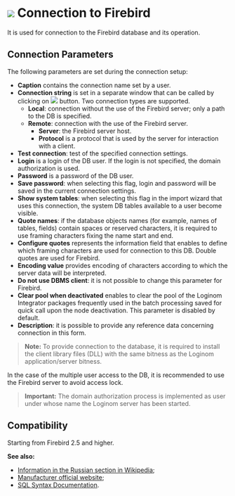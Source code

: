 # ![ ](../../../images/icons/data-sources/db-firebird_default.svg) Connection to Firebird

It is used for connection to the Firebird database and its operation.

## Connection Parameters

The following parameters are set during the connection setup:

* **Caption** contains the connection name set by a user.
* **Connection string** is set in a separate window that can be called by clicking on ![ ](../../../images/extjs-theme/form/open-trigger/open-trigger_default.svg) button. Two connection types are supported.
   * **Local**: connection without the use of the Firebird server; only a path to the DB is specified.
   * **Remote**: connection with the use of the Firebird server.
      * **Server**: the Firebird server host.
      * **Protocol** is a protocol that is used by the server for interaction with a client.
* **Test connection**: test of the specified connection settings.
* **Login** is a login of the DB user. If the login is not specified, the domain authorization is used.
* **Password** is a password of the DB user.
* **Save password**: when selecting this flag, login and password will be saved in the current connection settings.
* **Show system tables**: when selecting this flag in the import wizard that uses this connection, the system DB tables available to a user become visible.
* **Quote names**: if the database objects names (for example, names of tables, fields) contain spaces or reserved characters, it is required to use framing characters fixing the name start and end.
* **Configure quotes** represents the information field that enables to define which framing characters are used for connection to this DB. Double quotes are used for Firebird.
* **Encoding value** provides encoding of characters according to which the server data will be interpreted.
* **Do not use DBMS client**: it is not possible to change this parameter for Firebird.
* **Clear pool when deactivated** enables to clear the pool of the Loginom Integrator packages frequently used in the batch processing saved for quick call upon the node deactivation. This parameter is disabled by default.
* **Description**: it is possible to provide any reference data concerning connection in this form.

> **Note:** To provide connection to the database, it is required to install the client library files (DLL) with the same bitness as the Loginom application/server bitness.

In the case of the multiple user access to the DB, it is recommended to use the Firebird server to avoid access lock.

> **Important:** The domain authorization process is implemented as user under whose name the Loginom server has been started.

## Compatibility

Starting from Firebird 2.5 and higher.

**See also:**

* [Information in the Russian section in Wikipedia](https://ru.wikipedia.org/wiki/Firebird);
* [Manufacturer official website](https://firebirdsql.org/);
* [SQL Syntax Documentation](https://www.firebirdsql.org/file/documentation/reference_manuals/fblangref25-en/html/fblangref25-dml.html).
